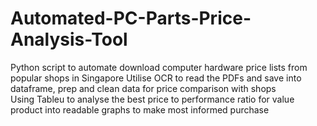 # Automated-PC-Parts-Price-Analysis-Tool
Python script to automate download computer hardware price lists from popular shops in Singapore 
Utilise OCR to read the PDFs and save into dataframe, prep and clean data for price comparison with shops  
Using Tableu to analyse the best price to performance ratio for value product into readable graphs to make most informed purchase
